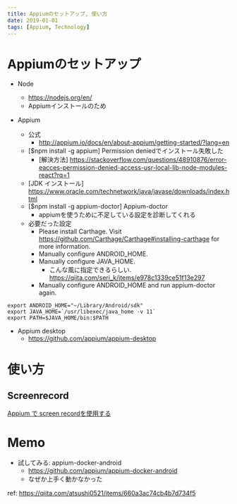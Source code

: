 ```yaml
---
title: Appiumのセットアップ, 使い方
date: 2019-01-01
tags: [Appium, Technology]
---
```


# Appiumのセットアップ
* Node
    * https://nodejs.org/en/
    * Appiumインストールのため

* Appium
    * 公式
        * http://appium.io/docs/en/about-appium/getting-started/?lang=en
    * [$npm install -g appium] Permission deniedでインストール失敗した
        * [解決方法] https://stackoverflow.com/questions/48910876/error-eacces-permission-denied-access-usr-local-lib-node-modules-react?rq=1
    * [JDK インストール] https://www.oracle.com/technetwork/java/javase/downloads/index.html
    * [$npm install -g appium-doctor] Appium-doctor
        * appiumを使うために不足している設定を診断してくれる
    * 必要だった設定
        * Please install Carthage. Visit https://github.com/Carthage/Carthage#installing-carthage for more information.
        * Manually configure ANDROID_HOME.
        * Manually configure JAVA_HOME.
            * こんな風に指定できるらしい. https://qiita.com/seri_k/items/e978c1339ce51f13e297
        * Manually configure ANDROID_HOME and run appium-doctor again.

```
export ANDROID_HOME="~/Library/Android/sdk"
export JAVA_HOME=`/usr/libexec/java_home -v 11`
export PATH=$JAVA_HOME/bin:$PATH
```

* Appium desktop
   * https://github.com/appium/appium-desktop

# 使い方

## Screenrecord
[Appium で screen recordを使用する](/20210303_appium-screen-record/)


# Memo
* 試してみる: appium-docker-android
    * https://github.com/appium/appium-docker-android
    * なぜか上手く動かなかった

ref: https://qiita.com/atsushi0521/items/660a3ac74cb4b7d734f5